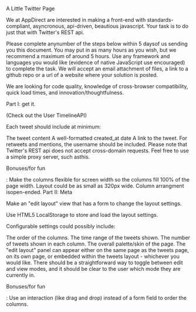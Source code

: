 A Little Twitter Page

We at AppDirect are interested in making a front-end with standards-compliant, asyncronous, api-driven, beautious javascript. Your task is to do just that with Twitter's REST api.

Please complete anynumber of the steps below within 5 daysof us sending you this document. You may put in as many hours as you wish, but we recommend a maximum of around 5 hours. Use any framework and languages you would like (evidence of native JavaScript use encouraged) to complete the task. We will accept an email attachment of files, a link to a github repo or a url of a website where your solution is posted.

We are looking for code quality, knowledge of cross-browser compatibility, quick load times, and innovation/thoughtfulness.

Part I: get it.

(Check out the User TimelineAPI)

Each tweet should include at minimum:

The tweet content
A well-formatted created_at date
A link to the tweet.
For retweets and mentions, the username should be included.
Please note that Twitter's REST api does not accept cross-domain requests. Feel free to use a simple proxy server, such asthis.

Bonuses/for fun

: Make the columns flexible for screen width so the columns fill 100% of the page width. Layout could be as small as 320px wide. Column arrangment isopen-ended.
Part II: Meta

Make an "edit layout" view that has a form to change the layout settings.

Use HTML5 LocalStorage to store and load the layout settings.

Configurable settings could possibly include:

The order of the columns.
The time range of the tweets shown.
The number of tweets shown in each column.
The overall palette/skin of the page.
The "edit layout" panel can appear either on the same page as the tweets page, on its own page, or embedded within the tweets layout - whichever you would like. There should be a straightforward way to toggle between edit and view modes, and it should be clear to the user which mode they are currently in.

Bonuses/for fun

: Use an interaction (like drag and drop) instead of a form field to order the columns.